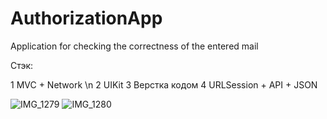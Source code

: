 # AuthorizationApp
Application for checking the correctness of the entered mail

Стэк:

1 MVC + Network \n
2 UIKit
3 Верстка кодом
4 URLSession + API + JSON

![IMG_1279](https://user-images.githubusercontent.com/105930553/187022169-65e55dba-1889-4b60-808c-96fa6198a0ef.png)
![IMG_1280](https://user-images.githubusercontent.com/105930553/187022174-aa563edf-e1f5-4048-99f9-0076f92b5951.png)



